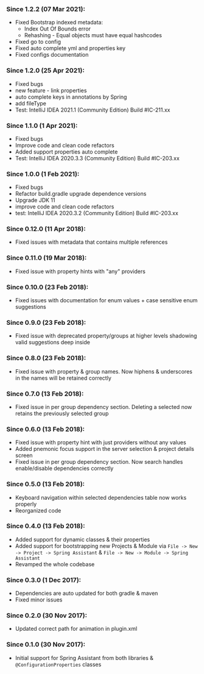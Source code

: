 ### Since 1.2.2 (07 Mar 2021):

- Fixed Bootstrap indexed metadata:
    - Index Out Of Bounds error
    - Rehashing - Equal objects must have equal hashcodes
- Fixed go to config
- Fixed auto complete yml and properties key
- Fixed configs documentation

### Since 1.2.0 (25 Apr 2021):

- Fixed bugs
- new feature - link properties
- auto complete keys in annotations by Spring
- add fileType
- Test: IntelliJ IDEA 2021.1 (Community Edition) Build #IC-211.xx

### Since 1.1.0 (1 Apr 2021):

- Fixed bugs
- Improve code and clean code refactors
- Added support properties auto complete
- Test: IntelliJ IDEA 2020.3.3 (Community Edition) Build #IC-203.xx

### Since 1.0.0 (1 Feb 2021):

- Fixed bugs
- Refactor build.gradle upgrade dependence versions
- Upgrade JDK 11
- improve code and clean code refactors
- test: IntelliJ IDEA 2020.3.2 (Community Edition) Build #IC-203.xx

### Since 0.12.0 (11 Apr 2018):

- Fixed issues with metadata that contains multiple references

### Since 0.11.0 (19 Mar 2018):

- Fixed issue with property hints with "any" providers

### Since 0.10.0 (23 Feb 2018):

- Fixed issues with documentation for enum values + case sensitive enum suggestions

### Since 0.9.0 (23 Feb 2018):

- Fixed issue with deprecated property/groups at higher levels shadowing valid suggestions deep inside

### Since 0.8.0 (23 Feb 2018):

- Fixed issue with property & group names. Now hiphens & underscores in the names will be retained correctly

### Since 0.7.0 (13 Feb 2018):

- Fixed issue in per group dependency section. Deleting a selected now retains the previously selected group

### Since 0.6.0 (13 Feb 2018):

- Fixed issue with property hint with just providers without any values
- Added pnemonic focus support in the server selection & project details screen
- Fixed issue in per group dependency section. Now search handles enable/disable dependencies correctly

### Since 0.5.0 (13 Feb 2018):

- Keyboard navigation within selected dependencies table now works properly
- Reorganized code

### Since 0.4.0 (13 Feb 2018):

- Added support for dynamic classes & their properties
- Added support for bootstrapping new Projects & Module via `File -> New -> Project -> Spring Assistant` & `File -> New -> Module -> Spring Assistant`
- Revamped the whole codebase

### Since 0.3.0 (1 Dec 2017):

- Dependencies are auto updated for both gradle & maven
- Fixed minor issues

### Since 0.2.0 (30 Nov 2017):

- Updated correct path for animation in plugin.xml

### Since 0.1.0 (30 Nov 2017):

- Initial support for Spring Assistant from both libraries & `@ConfigurationProperties` classes
